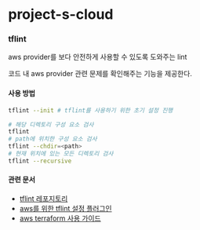 # project-s-cloud

### tflint

aws provider를 보다 안전하게 사용할 수 있도록 도와주는 lint

코드 내 aws provider 관련 문제를 확인해주는 기능을 제공한다.

#### 사용 방법

```sh
tflint --init # tflint를 사용하기 위한 초기 설정 진행

# 해당 디렉토리 구성 요소 검사
tflint
# path에 위치한 구성 요소 검사
tflint --chdir=<path>
# 현재 위치에 있는 모든 디렉토리 검사
tflint --recursive
```

#### 관련 문서

- [tflint 레포지토리](https://github.com/terraform-linters/tflint)
- [aws를 위한 tflint 설정 플러그인](https://github.com/terraform-linters/tflint-ruleset-aws/tree/master)
- [aws terraform 사용 가이드](https://docs.aws.amazon.com/prescriptive-guidance/latest/terraform-aws-provider-best-practices/introduction.html)
